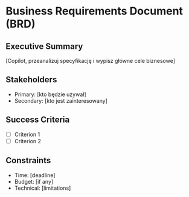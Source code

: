# Business Requirements Document (BRD)

## Executive Summary
[Copilot, przeanalizuj specyfikację i wypisz główne cele biznesowe]

## Stakeholders
- Primary: [kto będzie używał]
- Secondary: [kto jest zainteresowany]

## Success Criteria
- [ ] Criterion 1
- [ ] Criterion 2

## Constraints
- Time: [deadline]
- Budget: [if any]
- Technical: [limitations]